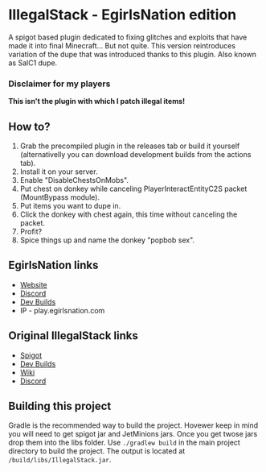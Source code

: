 # IllegalStack - EgirlsNation edition
A spigot based plugin dedicated to fixing glitches and exploits that have made it into final Minecraft... But not quite.
This version reintroduces variation of the dupe that was introduced thanks to this plugin. Also known as SalC1 dupe.

### Disclaimer for my players
**This isn't the plugin with which I patch illegal items!**


## How to?
1. Grab the precompiled plugin in the releases tab or build it yourself (alternativelly you can download development builds from the actions tab).
2. Install it on your server.
3. Enable "DisableChestsOnMobs".
4. Put chest on donkey while canceling PlayerInteractEntityC2S packet (MountBypass module).
5. Put items you want to dupe in.
6. Click the donkey with chest again, this time without canceling the packet.
7. Profit?
8. Spice things up and name the donkey "popbob sex".


## EgirlsNation links
- [Website](https://egirlsnation.com/)
- [Discord](https://discord.egirlsnation.com/)
- [Dev Builds](https://github.com/Lerbiq/IllegalStack/actions)
- IP - play.egirlsnation.com

## Original IllegalStack links

- [Spigot](https://www.spigotmc.org/resources/dupe-fixes-illegal-stack-remover.44411/)
- [Dev Builds](https://ci.athion.net/job/IllegalStack/)
- [Wiki](https://github.com/dniym/IllegalStack/wiki/FAQ)
- [Discord](https://discord.gg/Gsx4QaT)

## Building this project

Gradle is the recommended way to build the project. Hovewer keep in mind you will need to get spigot jar and JetMinions jars.
Once you get twose jars drop them into the libs folder.
Use `./gradlew build` in the main project directory to build the project.
The output is located at `/build/libs/IllegalStack.jar`.
